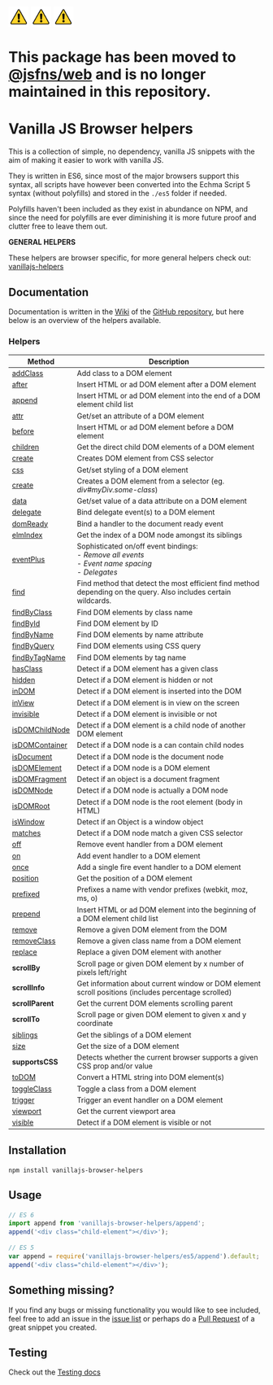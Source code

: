 <img src="./warning.png" width="40" />
<img src="./warning.png" width="40" />
<img src="./warning.png" width="40" />
<h1>
  This package has been moved to <a href="https://www.npmjs.com/package/@jsfns/web">@jsfns/web</a> and is no longer maintained in this repository.
</h1>

# Vanilla JS Browser helpers

This is a collection of simple, no dependency, vanilla JS snippets with the aim
of making it easier to work with vanilla JS.

They is written in ES6, since most of the major browsers support this syntax,
all scripts have however been converted into the Echma Script 5 syntax (without
polyfills) and stored in the `./es5` folder if needed.

Polyfills haven't been included as they exist in abundance on NPM, and since the
need for polyfills are ever diminishing it is more future proof and clutter free
to leave them out.

**GENERAL HELPERS**

These helpers are browser specific, for more general helpers check out:
[vanillajs-helpers](https://github.com/Tokimon/vanillajs-helpers)

## Documentation

Documentation is written in the [Wiki](https://github.com/Tokimon/vanillajs-browser-helpers/wiki)
of the [GitHub repository](https://github.com/Tokimon/vanillajs-browser-helpers), but here below
is an overview of the helpers available.

### Helpers

Method | Description
------ | -----------
[addClass](https://github.com/Tokimon/vanillajs-browser-helpers/wiki/addClass) | Add class to a DOM element
[after](https://github.com/Tokimon/vanillajs-browser-helpers/wiki/after) | Insert HTML or ad DOM element after a DOM element
[append](https://github.com/Tokimon/vanillajs-browser-helpers/wiki/append) | Insert HTML or ad DOM element into the end of a DOM element child list
[attr](https://github.com/Tokimon/vanillajs-browser-helpers/wiki/attr) | Get/set an attribute of a DOM element
[before](https://github.com/Tokimon/vanillajs-browser-helpers/wiki/before) | Insert HTML or ad DOM element before a DOM element
[children](https://github.com/Tokimon/vanillajs-browser-helpers/wiki/children) | Get the direct child DOM elements of a DOM element
[create](https://github.com/Tokimon/vanillajs-browser-helpers/wiki/create) | Creates DOM element from CSS selector
[css](https://github.com/Tokimon/vanillajs-browser-helpers/wiki/css) | Get/set styling of a DOM element
[create](https://github.com/Tokimon/vanillajs-browser-helpers/wiki/create) | Creates a DOM element from a selector (eg. _div#myDiv.some-class_)
[data](https://github.com/Tokimon/vanillajs-browser-helpers/wiki/data) | Get/set value of a data attribute on a DOM element
[delegate](https://github.com/Tokimon/vanillajs-browser-helpers/wiki/delegate) | Bind delegate event(s) to a DOM element  
[domReady](https://github.com/Tokimon/vanillajs-browser-helpers/wiki/domReady) | Bind a handler to the document ready event
[elmIndex](https://github.com/Tokimon/vanillajs-browser-helpers/wiki/elmIndex) | Get the index of a DOM node amongst its siblings
[eventPlus](https://github.com/Tokimon/vanillajs-browser-helpers/wiki/eventPlus) | Sophisticated on/off event bindings:<br>- *Remove all events*<br>- *Event name spacing*<br>- *Delegates*
[find](https://github.com/Tokimon/vanillajs-browser-helpers/wiki/find) | Find method that detect the most efficient find method depending on the query. Also includes certain wildcards.
[findByClass](https://github.com/Tokimon/vanillajs-browser-helpers/wiki/findByClass) | Find DOM elements by class name
[findById](https://github.com/Tokimon/vanillajs-browser-helpers/wiki/findById) | Find DOM element by ID
[findByName](https://github.com/Tokimon/vanillajs-browser-helpers/wiki/findByName) | Find DOM elements by name attribute
[findByQuery](https://github.com/Tokimon/vanillajs-browser-helpers/wiki/findByQuery) | Find DOM elements using CSS query
[findByTagName](https://github.com/Tokimon/vanillajs-browser-helpers/wiki/findByTagName) | Find DOM elements by tag name
[hasClass](https://github.com/Tokimon/vanillajs-browser-helpers/wiki/hasClass) | Detect if a DOM element has a given class
[hidden](https://github.com/Tokimon/vanillajs-browser-helpers/wiki/hidden) | Detect if a DOM element is hidden or not
[inDOM](https://github.com/Tokimon/vanillajs-browser-helpers/wiki/inDOM) | Detect if a DOM element is inserted into the DOM
[inView](https://github.com/Tokimon/vanillajs-browser-helpers/wiki/inView) | Detect if a DOM element is in view on the screen
[invisible](https://github.com/Tokimon/vanillajs-browser-helpers/wiki/invisible) | Detect if a DOM element is invisible or not
[isDOMChildNode](https://github.com/Tokimon/vanillajs-browser-helpers/wiki/isDOMChildNode) | Detect if a DOM element is a child node of another DOM element
[isDOMContainer](https://github.com/Tokimon/vanillajs-browser-helpers/wiki/isDOMContainer) | Detect if a DOM node is a can contain child nodes
[isDocument](https://github.com/Tokimon/vanillajs-browser-helpers/wiki/isDocument) | Detect if a DOM node is the document node
[isDOMElement](https://github.com/Tokimon/vanillajs-browser-helpers/wiki/isDOMElement) | Detect if a DOM node is a DOM element
[isDOMFragment](https://github.com/Tokimon/vanillajs-browser-helpers/wiki/isDOMFragment) | Detect if an object is a document fragment
[isDOMNode](https://github.com/Tokimon/vanillajs-browser-helpers/wiki/isDOMNode) | Detect if a DOM node is actually a DOM node
[isDOMRoot](https://github.com/Tokimon/vanillajs-browser-helpers/wiki/isDOMRoot) | Detect if a DOM node is the root element (body in HTML)
[isWindow](https://github.com/Tokimon/vanillajs-browser-helpers/wiki/isWindow) | Detect if an Object is a window object
[matches](https://github.com/Tokimon/vanillajs-browser-helpers/wiki/matches) | Detect if a DOM node match a given CSS selector
[off](https://github.com/Tokimon/vanillajs-browser-helpers/wiki/off) | Remove event handler from a DOM element
[on](https://github.com/Tokimon/vanillajs-browser-helpers/wiki/on) | Add event handler to a DOM element
[once](https://github.com/Tokimon/vanillajs-browser-helpers/wiki/once) | Add a single fire event handler to a DOM element
[position](https://github.com/Tokimon/vanillajs-browser-helpers/wiki/position) | Get the position of a DOM element
[prefixed](https://github.com/Tokimon/vanillajs-browser-helpers/wiki/prefixed) | Prefixes a name with vendor prefixes (webkit, moz, ms, o)
[prepend](https://github.com/Tokimon/vanillajs-browser-helpers/wiki/prepend) | Insert HTML or ad DOM element into the beginning of a DOM element child list
[remove](https://github.com/Tokimon/vanillajs-browser-helpers/wiki/remove) | Remove a given DOM element from the DOM
[removeClass](https://github.com/Tokimon/vanillajs-browser-helpers/wiki/removeClass) | Remove a given class name from a DOM element
[replace](https://github.com/Tokimon/vanillajs-browser-helpers/wiki/replace) | Replace a given DOM element with another
**scrollBy** | Scroll page or given DOM element by x number of pixels left/right
**scrollInfo** | Get information about current window or DOM element scroll positions (includes percentage scrolled)
**scrollParent** | Get the current DOM elements scrolling parent
**scrollTo** | Scroll page or given DOM element to given x and y coordinate
[siblings](https://github.com/Tokimon/vanillajs-browser-helpers/wiki/siblings) | Get the siblings of a DOM element
[size](https://github.com/Tokimon/vanillajs-browser-helpers/wiki/size) | Get the size of a DOM element
**supportsCSS** | Detects whether the current browser supports a given CSS prop and/or value
[toDOM](https://github.com/Tokimon/vanillajs-browser-helpers/wiki/toDOM) | Convert a HTML string into DOM element(s)
[toggleClass](https://github.com/Tokimon/vanillajs-browser-helpers/wiki/toggleClass) | Toggle a class from a DOM element
[trigger](https://github.com/Tokimon/vanillajs-browser-helpers/wiki/trigger) | Trigger an event handler on a DOM element
[viewport](https://github.com/Tokimon/vanillajs-browser-helpers/wiki/viewport) | Get the current viewport area
[visible](https://github.com/Tokimon/vanillajs-browser-helpers/wiki/visible) | Detect if a DOM element is visible or not

## Installation

```
npm install vanillajs-browser-helpers
```

## Usage

```js
// ES 6
import append from 'vanillajs-browser-helpers/append';
append('<div class="child-element"></div>');
```

```js
// ES 5
var append = require('vanillajs-browser-helpers/es5/append').default;
append('<div class="child-element"></div>');
```

## Something missing?

If you find any bugs or missing functionality you would like to see included, feel
free to add an issue in the [issue list](https://github.com/Tokimon/vanillajs-browser-helpers/issues)
or perhaps do a [Pull Request](https://github.com/Tokimon/vanillajs-browser-helpers/pulls)
of a great snippet you created.

## Testing

Check out the [Testing docs](https://github.com/Tokimon/vanillajs-browser-helpers/wiki/testing)
